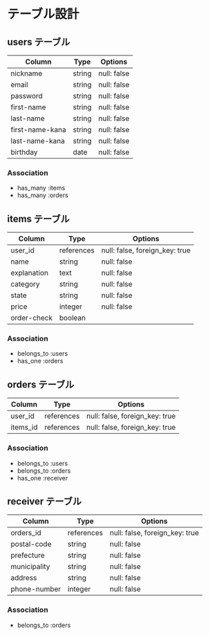 # テーブル設計

## users テーブル

| Column          | Type   | Options     |
| --------------- | ------ | ----------- |
| nickname        | string | null: false |
| email           | string | null: false |
| password        | string | null: false |
| first-name      | string | null: false |
| last-name       | string | null: false |
| first-name-kana | string | null: false |
| last-name-kana  | string | null: false |
| birthday        | date   | null: false |

### Association

- has_many :items
- has_many :orders

## items テーブル

| Column      | Type       | Options                        |
| ----------- | ---------- | ------------------------------ |
| user_id     | references | null: false, foreign_key: true |
| name        | string     | null: false                    |
| explanation | text       | null: false                    |
| category    | string     | null: false                    |
| state       | string     | null: false                    |
| price       | integer    | null: false                    |
| order-check | boolean    |                                |

### Association

- belongs_to :users
- has_one :orders

## orders テーブル

| Column    | Type       | Options                        |
| --------- | ---------- | ------------------------------ |
| user_id   | references | null: false, foreign_key: true |
| items_id  | references | null: false, foreign_key: true |

### Association

- belongs_to :users
- belongs_to :orders
- has_one :receiver

## receiver テーブル

| Column       | Type       | Options                        |
| ------------ | ---------- | ------------------------------ |
| orders_id    | references | null: false, foreign_key: true |
| postal-code  | string     | null: false                    |
| prefecture   | string     | null: false                    |
| municipality | string     | null: false                    |
| address      | string     | null: false                    |
| phone-number | integer    | null: false                    |

### Association

- belongs_to :orders